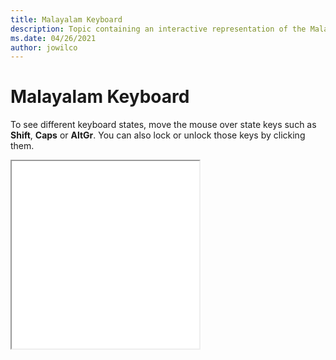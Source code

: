 ```yaml
--- 
title: Malayalam Keyboard 
description: Topic containing an interactive representation of the Malayalam Keyboard 
ms.date: 04/26/2021 
author: jowilco 
--- 
```

 
# Malayalam Keyboard 
 
To see different keyboard states, move the mouse over state keys such as **Shift**, **Caps** or **AltGr**. You can also lock or unlock those keys by clicking them. 
 
<iframe src="kbdinmal.html" height="300"></iframe> 

